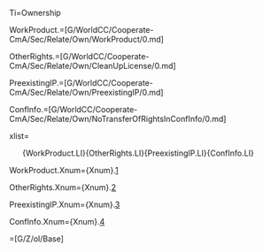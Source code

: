 Ti=Ownership

WorkProduct.=[G/WorldCC/Cooperate-CmA/Sec/Relate/Own/WorkProduct/0.md]

OtherRights.=[G/WorldCC/Cooperate-CmA/Sec/Relate/Own/CleanUpLicense/0.md]

PreexistingIP.=[G/WorldCC/Cooperate-CmA/Sec/Relate/Own/PreexistingIP/0.md]

ConfInfo.=[G/WorldCC/Cooperate-CmA/Sec/Relate/Own/NoTransferOfRightsInConfInfo/0.md]

xlist=<ol>{WorkProduct.LI}{OtherRights.LI}{PreexistingIP.LI}{ConfInfo.LI}</ol>

WorkProduct.Xnum={Xnum}.<a href="#Own.WorkProduct.Sec" class="xref">1</a>

OtherRights.Xnum={Xnum}.<a href="#Own.OtherRights.Sec" class="xref">2</a>

PreexistingIP.Xnum={Xnum}.<a href="#Own.PreexistingIP.Sec" class="xref">3</a>

ConfInfo.Xnum={Xnum}.<a href="#Own.ConfInfo.Sec" class="xref">4</a>

=[G/Z/ol/Base]
